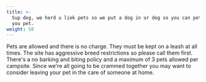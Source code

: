 ```yaml
---
title: >-
  Sup dog, we herd u liek pets so we put a dog in ur dog so you can pet while
  you pet.
weight: 50
---
```

Pets are allowed and there is no charge. They must be kept on a leash at all times. The site has aggressive breed restrictions so please call them first. There's a no barking and biting policy and a maximum of 3 pets allowed per campsite. Since we're all going to be crammed together you may want to consider leaving your pet in the care of someone at home.
